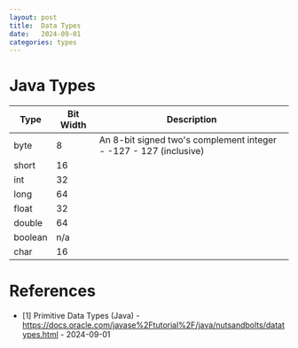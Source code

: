 ```yaml
---
layout: post
title:  Data Types
date:   2024-09-01
categories: types
---
```


# Java Types

| Type    | Bit Width | Description                                                       |
|---------|-----------|-------------------------------------------------------------------|
| byte    | 8         | An 8-bit signed two's complement integer - -127 - 127 (inclusive) |
| short   | 16        |                                                                   |
| int     | 32        |                                                                   |
| long    | 64        |                                                                   |
| float   | 32        |                                                                   |
| double  | 64        |                                                                   |
| boolean | n/a       |                                                                   |
| char    | 16        |                                                                   |


# References

- [1] Primitive Data Types (Java) - <https://docs.oracle.com/javase%2Ftutorial%2F/java/nutsandbolts/datatypes.html> - 2024-09-01